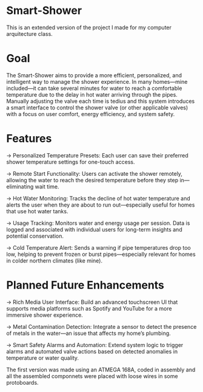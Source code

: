 # Smart-Shower

This is an extended version of the project I made for my computer arquitecture class. 

# Goal
The Smart-Shower aims to provide a more efficient, personalized, and intelligent way to manage the shower experience. In many homes—mine included—it can take several minutes for water to reach a comfortable temperature due to the delay in hot water arriving through the pipes. Manually adjusting the valve each time is tedius and this system introduces a smart interface to control the shower valve (or other applicable valves) with a focus on user comfort, energy efficiency, and system safety.

# Features
-> Personalized Temperature Presets: Each user can save their preferred shower temperature settings for one-touch access.

-> Remote Start Functionality: Users can activate the shower remotely, allowing the water to reach the desired temperature before they step in—eliminating wait time.

-> Hot Water Monitoring: Tracks the decline of hot water temperature and alerts the user when they are about to run out—especially useful for homes that use hot water tanks.

-> Usage Tracking: Monitors water and energy usage per session. Data is logged and associated with individual users for long-term insights and potential conservation.

-> Cold Temperature Alert: Sends a warning if pipe temperatures drop too low, helping to prevent frozen or burst pipes—especially relevant for homes in colder northern climates (like mine).

# Planned Future Enhancements

-> Rich Media User Interface: Build an advanced touchscreen UI that supports media platforms such as Spotify and YouTube for a more immersive shower experience.

-> Metal Contamination Detection: Integrate a sensor to detect the presence of metals in the water—an issue that affects my home’s plumbing.

-> Smart Safety Alarms and Automation: Extend system logic to trigger alarms and automated valve actions based on detected anomalies in temperature or water quality.

The first version was made using an ATMEGA 168A, coded in assembly and all the assembled componnets were placed with loose wires in some protoboards. 
